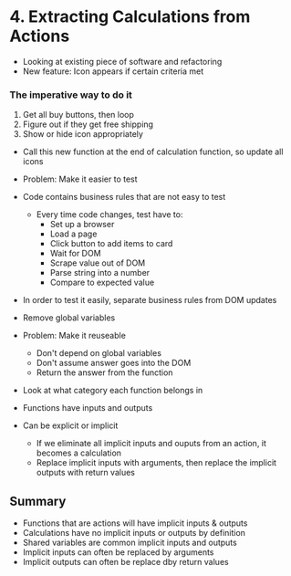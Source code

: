 # 4. Extracting Calculations from Actions

- Looking at existing piece of software and refactoring
- New feature: Icon appears if certain criteria met

### The imperative way to do it

  1. Get all buy buttons, then loop
  2. Figure out if they get free shipping
  3. Show or hide icon appropriately

- Call this new function at the end of calculation function, so update all icons

- Problem: Make it easier to test
- Code contains business rules that are not easy to test
  - Every time code changes, test have to:
    - Set up a browser
    - Load a page
    - Click button to add items to card
    - Wait for DOM
    - Scrape value out of DOM
    - Parse string into a number
    - Compare to expected value

- In order to test it easily, separate business rules from DOM updates
- Remove global variables

- Problem: Make it reuseable
  - Don't depend on global variables
  - Don't assume answer goes into the DOM
  - Return the answer from the function
  
- Look at what category each function belongs in
- Functions have inputs and outputs
- Can be explicit or implicit
  - If we eliminate all implicit inputs and ouputs from an action, it becomes a calculation
  - Replace implicit inputs with arguments, then replace the implicit outputs with return values

## Summary

- Functions that are actions will have implicit inputs & outputs
- Calculations have no implicit inputs or outputs by definition
- Shared variables are common implicit inputs and outputs
- Implicit inputs can often be replaced by arguments
- Implicit outputs can often be replace dby return values
